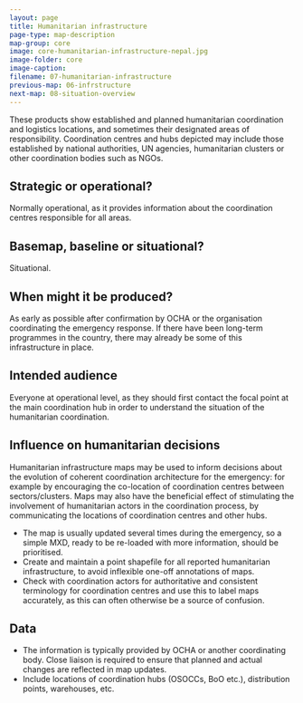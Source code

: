 ```yaml
---
layout: page
title: Humanitarian infrastructure
page-type: map-description
map-group: core
image: core-humanitarian-infrastructure-nepal.jpg
image-folder: core
image-caption: 
filename: 07-humanitarian-infrastructure
previous-map: 06-infrstructure
next-map: 08-situation-overview
---
```

These products show established and planned humanitarian coordination and logistics locations, and sometimes their designated areas of responsibility. Coordination centres and hubs depicted may include those established by national authorities, UN agencies, humanitarian clusters or other coordination bodies such as NGOs.

## Strategic or operational?

Normally operational, as it provides information about the coordination centres responsible for all areas.

## Basemap, baseline or situational?

Situational.

## When might it be produced?

As early as possible after confirmation by OCHA or the organisation coordinating the emergency response. If there have been long-term programmes in the country, there may already be some of this infrastructure in place.

## Intended audience

Everyone at operational level, as they should first contact the focal point at the main coordination hub in order to understand the situation of the humanitarian coordination.

## Influence on humanitarian decisions

Humanitarian infrastructure maps may be used to inform decisions about the evolution of coherent coordination architecture for the emergency: for example by encouraging the co-location of coordination centres between sectors/clusters. Maps may also have the beneficial effect of stimulating the involvement of humanitarian actors in the coordination process, by communicating the locations of coordination centres and other hubs.

* The map is usually updated several times during the emergency, so a simple MXD, ready to be re-loaded with more information, should be prioritised.
* Create and maintain a point shapefile for all reported humanitarian infrastructure, to avoid inflexible one-off annotations of maps.
* Check with coordination actors for authoritative and consistent terminology for coordination centres and use this to label maps accurately, as this can often otherwise be a source of confusion.

## Data

* The information is typically provided by OCHA or another coordinating body. Close liaison is required to ensure that planned and actual changes are reflected in map updates.
* Include locations of coordination hubs \(OSOCCs, BoO etc.\), distribution points, warehouses, etc.

